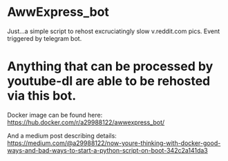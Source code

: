 # AwwExpress_bot
Just...a simple script to rehost excruciatingly slow v.reddit.com pics. Event triggered by telegram bot.

Anything that can be processed by youtube-dl are able to be rehosted via this bot.
===
Docker image can be found here: https://hub.docker.com/r/a29988122/awwexpress_bot/

And a medium post describing details: https://medium.com/@a29988122/now-youre-thinking-with-docker-good-ways-and-bad-ways-to-start-a-python-script-on-boot-342c2a141da3
